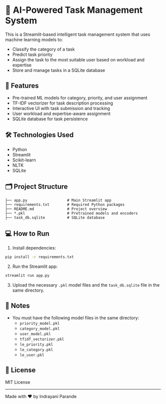# 🧠 AI-Powered Task Management System

This is a Streamlit-based intelligent task management system that uses machine learning models to:
- Classify the category of a task
- Predict task priority
- Assign the task to the most suitable user based on workload and expertise
- Store and manage tasks in a SQLite database

## 🚀 Features
- Pre-trained ML models for category, priority, and user assignment
- TF-IDF vectorizer for task description processing
- Interactive UI with task submission and tracking
- User workload and expertise-aware assignment
- SQLite database for task persistence

## 🛠️ Technologies Used
- Python
- Streamlit
- Scikit-learn
- NLTK
- SQLite

## 🗂️ Project Structure
```
├── app.py                  # Main Streamlit app
├── requirements.txt        # Required Python packages
├── README.md               # Project overview
├── *.pkl                   # Pretrained models and encoders
├── task_db.sqlite          # SQLite database
```

## 💻 How to Run

1. Install dependencies:
```bash
pip install -r requirements.txt
```

2. Run the Streamlit app:
```bash
streamlit run app.py
```

3. Upload the necessary `.pkl` model files and the `task_db.sqlite` file in the same directory.

## 📌 Notes
- You must have the following model files in the same directory:
  - `priority_model.pkl`
  - `category_model.pkl`
  - `user_model.pkl`
  - `tfidf_vectorizer.pkl`
  - `le_priority.pkl`
  - `le_category.pkl`
  - `le_user.pkl`

## 📃 License
MIT License

---
Made with ❤️ by Indrayani Parande
